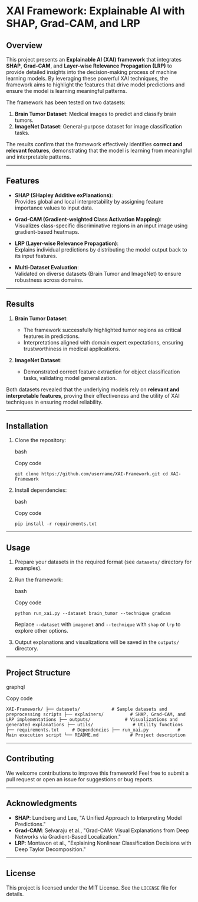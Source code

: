 XAI Framework: Explainable AI with SHAP, Grad-CAM, and LRP
==========================================================

Overview
--------

This project presents an **Explainable AI (XAI) framework** that integrates **SHAP**, **Grad-CAM**, and **Layer-wise Relevance Propagation (LRP)** to provide detailed insights into the decision-making process of machine learning models. By leveraging these powerful XAI techniques, the framework aims to highlight the features that drive model predictions and ensure the model is learning meaningful patterns.

The framework has been tested on two datasets:

1.  **Brain Tumor Dataset**: Medical images to predict and classify brain tumors.
2.  **ImageNet Dataset**: General-purpose dataset for image classification tasks.

The results confirm that the framework effectively identifies **correct and relevant features**, demonstrating that the model is learning from meaningful and interpretable patterns.

* * * * *

Features
--------

-   **SHAP (SHapley Additive exPlanations)**:\
    Provides global and local interpretability by assigning feature importance values to input data.

-   **Grad-CAM (Gradient-weighted Class Activation Mapping)**:\
    Visualizes class-specific discriminative regions in an input image using gradient-based heatmaps.

-   **LRP (Layer-wise Relevance Propagation)**:\
    Explains individual predictions by distributing the model output back to its input features.

-   **Multi-Dataset Evaluation**:\
    Validated on diverse datasets (Brain Tumor and ImageNet) to ensure robustness across domains.

* * * * *

Results
-------

1.  **Brain Tumor Dataset**:

    -   The framework successfully highlighted tumor regions as critical features in predictions.
    -   Interpretations aligned with domain expert expectations, ensuring trustworthiness in medical applications.
2.  **ImageNet Dataset**:

    -   Demonstrated correct feature extraction for object classification tasks, validating model generalization.

Both datasets revealed that the underlying models rely on **relevant and interpretable features**, proving their effectiveness and the utility of XAI techniques in ensuring model reliability.

* * * * *

Installation
------------

1.  Clone the repository:

    bash

    Copy code

    `git clone https://github.com/username/XAI-Framework.git
    cd XAI-Framework`

2.  Install dependencies:

    bash

    Copy code

    `pip install -r requirements.txt`

* * * * *

Usage
-----

1.  Prepare your datasets in the required format (see `datasets/` directory for examples).

2.  Run the framework:

    bash

    Copy code

    `python run_xai.py --dataset brain_tumor --technique gradcam`

    Replace `--dataset` with `imagenet` and `--technique` with `shap` or `lrp` to explore other options.

3.  Output explanations and visualizations will be saved in the `outputs/` directory.

* * * * *

Project Structure
-----------------

graphql

Copy code

`XAI-Framework/
├── datasets/            # Sample datasets and preprocessing scripts
├── explainers/          # SHAP, Grad-CAM, and LRP implementations
├── outputs/             # Visualizations and generated explanations
├── utils/               # Utility functions
├── requirements.txt     # Dependencies
├── run_xai.py           # Main execution script
└── README.md            # Project description`

* * * * *

Contributing
------------

We welcome contributions to improve this framework! Feel free to submit a pull request or open an issue for suggestions or bug reports.

* * * * *

Acknowledgments
---------------

-   **SHAP**: Lundberg and Lee, "A Unified Approach to Interpreting Model Predictions."
-   **Grad-CAM**: Selvaraju et al., "Grad-CAM: Visual Explanations from Deep Networks via Gradient-Based Localization."
-   **LRP**: Montavon et al., "Explaining Nonlinear Classification Decisions with Deep Taylor Decomposition."

* * * * *

License
-------

This project is licensed under the MIT License. See the `LICENSE` file for details.